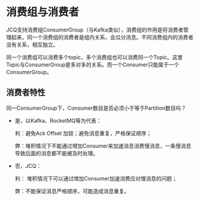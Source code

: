 # 消费组与消费者

JCQ支持消费组ConsumerGroup（与Kafka类似），消费组的作用是将消费者管理起来，同一个消费组的消费者是组内关系，会瓜分消息。不同消费组内的消费者没有关系，相互独立。

同一个消费组可以消费多个topic，多个消费组也可以消费同一个Topic。这里Topic与ConsumerGroup是多对多的关系。而一个Consumer只能属于一个ConsumerGroup。

## 消费者特性

同一ConsumerGroup下，Consumer数目是否必须小于等于Partition数目吗？

* 是，以Kafka、RocketMQ等为代表：

  利：避免Ack Offset 加锁；避免消息重复，严格保证顺序；
  
  弊：堆积情况下不能通过增加Consumer来加速消息消费慢消息，一条慢消息导致后面的消息都不能被及时处理。
  
* 否，JCQ：

  利： 堆积情况下可以通过增加Consumer加速消费应对慢消息的问题；
  
  弊：不能保证消息严格顺序，可能造成消息重复。
